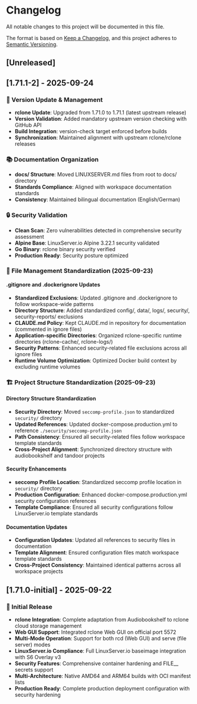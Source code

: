 # Changelog

All notable changes to this project will be documented in this file.

The format is based on [Keep a Changelog](https://keepachangelog.com/en/1.0.0/),
and this project adheres to [Semantic Versioning](https://semver.org/spec/v2.0.0.html).

## [Unreleased]

## [1.71.1-2] - 2025-09-24

### 🚀 Version Update & Management
- **rclone Update**: Upgraded from 1.71.0 to 1.71.1 (latest upstream release)
- **Version Validation**: Added mandatory upstream version checking with GitHub API
- **Build Integration**: version-check target enforced before builds
- **Synchronization**: Maintained alignment with upstream rclone/rclone releases

### 📚 Documentation Organization
- **docs/ Structure**: Moved LINUXSERVER.md files from root to docs/ directory
- **Standards Compliance**: Aligned with workspace documentation standards
- **Consistency**: Maintained bilingual documentation (English/German)

### 🔒 Security Validation
- **Clean Scan**: Zero vulnerabilities detected in comprehensive security assessment
- **Alpine Base**: LinuxServer.io Alpine 3.22.1 security validated
- **Go Binary**: rclone binary security verified
- **Production Ready**: Security posture optimized

### 📝 File Management Standardization (2025-09-23)

#### .gitignore and .dockerignore Updates
- **Standardized Exclusions**: Updated .gitignore and .dockerignore to follow workspace-wide patterns
- **Directory Structure**: Added standardized config/, data/, logs/, security/, security-reports/ exclusions
- **CLAUDE.md Policy**: Kept CLAUDE.md in repository for documentation (commented in ignore files)
- **Application-specific Directories**: Organized rclone-specific runtime directories (rclone-cache/, rclone-logs/)
- **Security Patterns**: Enhanced security-related file exclusions across all ignore files
- **Runtime Volume Optimization**: Optimized Docker build context by excluding runtime volumes

### 🏗️ Project Structure Standardization (2025-09-23)

#### Directory Structure Standardization
- **Security Directory**: Moved `seccomp-profile.json` to standardized `security/` directory
- **Updated References**: Updated docker-compose.production.yml to reference `./security/seccomp-profile.json`
- **Path Consistency**: Ensured all security-related files follow workspace template standards
- **Cross-Project Alignment**: Synchronized directory structure with audiobookshelf and tandoor projects

#### Security Enhancements
- **seccomp Profile Location**: Standardized seccomp profile location in `security/` directory
- **Production Configuration**: Enhanced docker-compose.production.yml security configuration references
- **Template Compliance**: Ensured all security configurations follow LinuxServer.io template standards

#### Documentation Updates
- **Configuration Updates**: Updated all references to security files in documentation
- **Template Alignment**: Ensured configuration files match workspace template standards
- **Cross-Project Consistency**: Maintained identical patterns across all workspace projects

## [1.71.0-initial] - 2025-09-22

### 🎉 Initial Release
- **rclone Integration**: Complete adaptation from Audiobookshelf to rclone cloud storage management
- **Web GUI Support**: Integrated rclone Web GUI on official port 5572
- **Multi-Mode Operation**: Support for both rcd (Web GUI) and serve (file server) modes
- **LinuxServer.io Compliance**: Full LinuxServer.io baseimage integration with S6 Overlay v3
- **Security Features**: Comprehensive container hardening and FILE__ secrets support
- **Multi-Architecture**: Native AMD64 and ARM64 builds with OCI manifest lists
- **Production Ready**: Complete production deployment configuration with security hardening